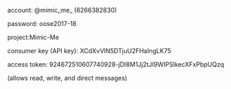 account: @mimic_me_  (6266382830)

password: oose2017-18

project:Mimic-Me

consumer key (API key): XCdXvVlN5DTjuU2FHaIngLK75

access token: 924672510607740928-jDI8M1Jj2tJI9WIPSlkecXFxPbpUQzq

(allows read, write, and direct messages)
